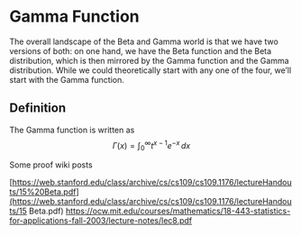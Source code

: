 

# Gamma Function

The overall landscape of the Beta and Gamma world is that we have two versions of both: on one hand, we have the Beta function and the Beta distribution, which is then mirrored by the Gamma function and the Gamma distribution. While we could theoretically start with any one of the four, we’ll start with the Gamma function.

## Definition

The Gamma function is written as 
$$
\Gamma(x) = \int_0^\infty t^{x - 1} e^{- x} \, dx
$$




Some proof wiki posts


[https://web.stanford.edu/class/archive/cs/cs109/cs109.1176/lectureHandouts/15%20Beta.pdf](https://web.stanford.edu/class/archive/cs/cs109/cs109.1176/lectureHandouts/15 Beta.pdf)
https://ocw.mit.edu/courses/mathematics/18-443-statistics-for-applications-fall-2003/lecture-notes/lec8.pdf